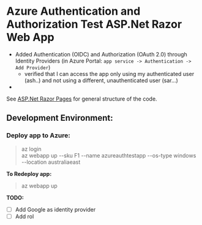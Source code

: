 # Azure Authentication and Authorization Test ASP.Net Razor Web App

- Added Authentication (OIDC) and Authorization (OAuth 2.0) through Identity Providers (in Azure Portal: `app service -> Authentication -> Add Provider`) 
  - verified that I can access the app only using my authenticated user (ash..) and not using a different, unauthenticated user (sar...)
- 






See [ASP.Net Razor Pages](https://learn.microsoft.com/en-us/aspnet/core/tutorials/razor-pages/razor-pages-start?view=aspnetcore-7.0&tabs=visual-studio) for general structure of the code.


## Development Environment:

### Deploy app to Azure:
> az login <br>
> az webapp up --sku F1 --name azureauthtestapp --os-type windows --location australiaeast

__To Redeploy app:__
> az webapp up


__TODO:__
- [ ] Add Google as identity provider
- [ ] Add rol